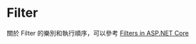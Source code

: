 # Filter

關於 Filter 的樂別和執行順序，可以參考 [Filters in ASP.NET Core](https://learn.microsoft.com/en-us/aspnet/core/mvc/controllers/filters)

